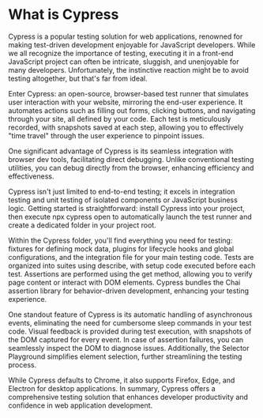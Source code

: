 # What is Cypress
Cypress is a popular testing solution for web applications, renowned for making test-driven development enjoyable for JavaScript developers. While we all recognize the importance of testing, executing it in a front-end JavaScript project can often be intricate, sluggish, and unenjoyable for many developers. Unfortunately, the instinctive reaction might be to avoid testing altogether, but that's far from ideal.

Enter Cypress: an open-source, browser-based test runner that simulates user interaction with your website, mirroring the end-user experience. It automates actions such as filling out forms, clicking buttons, and navigating through your site, all defined by your code. Each test is meticulously recorded, with snapshots saved at each step, allowing you to effectively "time travel" through the user experience to pinpoint issues.

One significant advantage of Cypress is its seamless integration with browser dev tools, facilitating direct debugging. Unlike conventional testing utilities, you can debug directly from the browser, enhancing efficiency and effectiveness.

Cypress isn't just limited to end-to-end testing; it excels in integration testing and unit testing of isolated components or JavaScript business logic. Getting started is straightforward: install Cypress into your project, then execute npx cypress open to automatically launch the test runner and create a dedicated folder in your project root.

Within the Cypress folder, you'll find everything you need for testing: fixtures for defining mock data, plugins for lifecycle hooks and global configurations, and the integration file for your main testing code. Tests are organized into suites using describe, with setup code executed before each test. Assertions are performed using the get method, allowing you to verify page content or interact with DOM elements. Cypress bundles the Chai assertion library for behavior-driven development, enhancing your testing experience.

One standout feature of Cypress is its automatic handling of asynchronous events, eliminating the need for cumbersome sleep commands in your test code. Visual feedback is provided during test execution, with snapshots of the DOM captured for every event. In case of assertion failures, you can seamlessly inspect the DOM to diagnose issues. Additionally, the Selector Playground simplifies element selection, further streamlining the testing process.

While Cypress defaults to Chrome, it also supports Firefox, Edge, and Electron for desktop applications. In summary, Cypress offers a comprehensive testing solution that enhances developer productivity and confidence in web application development.

